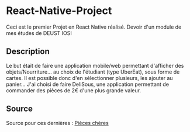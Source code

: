 # React-Native-Project
Ceci est le premier Projet en React Native réalisé. Devoir d'un module de mes études de DEUST IOSI

## Description
Le but était de faire une application mobile/web permettant d'afficher des objets/Nourriture... au choix de l'étudiant (type UberEat), sous forme de cartes.
Il est possible donc d'en sélectionner plusieurs, les ajouter au panier...
J'ai choisi de faire DeliSous, une application permettant de commander des pièces de 2€ d'une plus grande valeur.

## Source
Source pour ces dernières : [Pièces chères](https://acbon.pagesperso-orange.fr/pieces_de_2_euros_les_plus_cheres.html)



